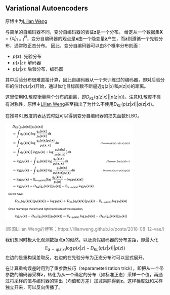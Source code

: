 
## Variational Autoencoders

原博主为[Lilian Weng](https://lilianweng.github.io/posts/2018-08-12-vae/)

与简单的自编码器不同，变分自编码器的表征$\mathbf{z}$是一个分布。
给定从一个数据集$\mathbf{X}=\{x_i\}_{i=1}^N$，变分自编码器的观点是$\mathbf{x}$由一个隐变量$\mathbf{z}$产生，而$\mathbf{z}$则遵循一个先验分布，通常取正态分布。
因此，变分自编码器可以由3个概率分布刻画：

- $p(\mathbf{z})$: 先验分布
- $p(x|z)$: 解码器
- $p(z|x)$: 后验分布，编码器

其中后验分布很难直接计算，因此自编码器从一个未训练过的编码器，即对后验分布的估计$q(z|x)$开始，通过优化目标函数不断逼近$q(z|x)$和$p(z|x)$的距离。

这里使用KL散度衡量两个分布的距离，即$D_{KL}(q(z|x)||p(z|x))$。注意KL散度不具有对称性，原博主[Lilian Weng](https://lilianweng.github.io/posts/2018-08-12-vae/)甚至指出了为什么不使用$D_{KL}(p(z|x)||q(z|x))$。

在推导KL散度的表达式时就可以得到变分自编码器的损失函数ELBO。

<img src="iShot_2023-05-23_20.26.52.png" width=80%/>
<p align="center" style="color:grey">(图源Lilian Weng的博客：https://lilianweng.github.io/posts/2018-08-12-vae/)</p>

我们想同时极大化观测数据点$\mathbf{x}$的似然，以及真假编码器的分布差距，即最大化
$$\mathbb{E}_{\mathbf{z}\sim q(z|x)}\log p(x|z)-D_{KL}(q(z|x)||p(z))$$
左边的是重构误差取反，右边的在先验分布为正态分布时可以显式展开。


在计算重构误差时用到了重参数技巧（reparameterization trick），即把从一个带参数的编码器采样$\mathbf{z}$，转化为从一个确定的分布（如标准正态）采样一个值，再通过将采样的值与编码器的输出（均值和方差）加减乘除得到$\mathbf{z}$。这样梯度就和采样独立开来，可以反向传播了。

